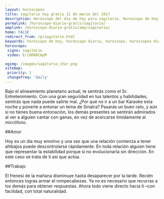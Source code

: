 ```yaml
---
layout: horoscopos
title: sagitario hoy gratis 21 de marzo del 2017 
description: Horóscopo del dia de hoy para sagitario. Horoscopo de hoy 21 de marzo del 2017. Las predicciones de amor, trabajo, vida personal gratis.
permalink: /horoscopo-diario-gratis/sagitario/
amplink: /horoscopo-diario-gratis/amp/sagitario/
home: FALSE
redirect_from: /p/sagitario.html
keywords: horóscopo de hoy, horóscopo diario, horóscopo, horoscopos diarios gratis del dia de hoy, horóscopo diario gratis,horóscopo 2017, horóscopo esperanza gracia, horoscopo sagitario hoy, horoscop, horóscopos gratis, horoscopo sagitario, horoscopo sagitario 2017, Tarot, Astrologia, Zodíaco, sagitario, horoscopo gratis
horoscopo:
 signo: sagitario
 video: EriOD6RCbpM

ogimg: /images/sagitario_char.png
sitemap:
 priority: 1
 changefreq: 'daily'
---
```



Bajo el alineamiento planetario actual, te sentirás como el Sr. Entretenimiento. Con una gran seguridad en tus talentos y habilidades, sentirás que nada puede salirte mal. ¿Por qué no ir a un bar Karaoke esta noche y ponerte a entonar un tema de Sinatra? Pasarás un buen rato, y aún si no tienes buena entonación, los demás presentes se sentirán admirados al ver a alguien cantar con ganas, en vez de acercarse tímidamente al micrófono.

##Amor

Hoy es un día muy emotivo y una vez que una relación comienza a tener altibajos puede descontrolarse rápidamente. En toda relación alguien tiene que representar la estabilidad porque si no evolucionaría sin dirección. En este caso se trata de ti así que actúa.

##Trabajo

El frenesí de la mañana disminuye hasta desaparecer por la tarde. Recién entonces logras armar el rompecabezas. Ya no es necesario que recurras a los demás para obtener respuestas. Ahora todo viene directo hacia ti –con facilidad, con total naturalidad.